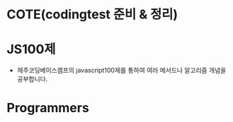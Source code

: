 # COTE(codingtest 준비 & 정리)

# JS100제
- 제주코딩베이스캠프의 javascript100제를 통하여 여러 메서드나 알고리즘 개념을 공부합니다.

# Programmers 
